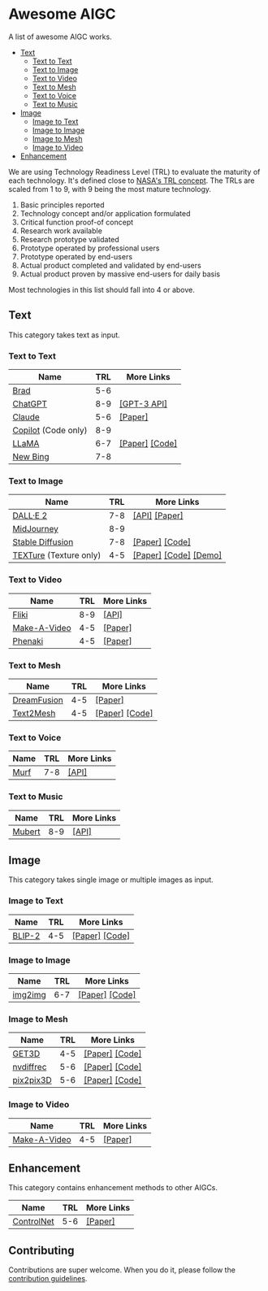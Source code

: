 # Awesome AIGC

A list of awesome AIGC works.

- [Text](#text)
  - [Text to Text](#text-to-text)
  - [Text to Image](#text-to-image)
  - [Text to Video](#text-to-video)
  - [Text to Mesh](#text-to-mesh)
  - [Text to Voice](#text-to-voice)
  - [Text to Music](#text-to-music)
- [Image](#image)
  - [Image to Text](#image-to-text)
  - [Image to Image](#image-to-image)
  - [Image to Mesh](#image-to-mesh)
  - [Image to Video](#image-to-video)
- [Enhancement](#enhancement)

We are using Technology Readiness Level (TRL) to evaluate the maturity of each technology. It's defined close to [NASA's TRL concept](https://en.wikipedia.org/wiki/Technology_readiness_level). The TRLs are scaled from 1 to 9, with 9 being the most mature technology.

1. Basic principles reported
2. Technology concept and/or application formulated
3. Critical function proof-of concept
4. Research work available
5. Research prototype validated
6. Prototype operated by professional users
7. Prototype operated by end-users
8. Actual product completed and validated by end-users
9. Actual product proven by massive end-users for daily basis

Most technologies in this list should fall into 4 or above.

## Text

This category takes text as input.

### Text to Text

| Name | TRL | More Links |
|-|-|-|
| [Brad](https://www.bradai.chat) | 5-6 | |
| [ChatGPT](https://chatgptonline.net/) | 8-9 | [[GPT-3 API]](https://platform.openai.com/docs/models/gpt-3) |
| [Claude](https://claudeai.tech/) | 5-6 | [[Paper]](https://claudeai.tech/constitutional.pdf) |
| [Copilot](https://github.com/features/copilot) (Code only) | 8-9 | |
| [LLaMA](https://docs.google.com/forms/d/e/1FAIpQLSfqNECQnMkycAp2jP4Z9TFX0cGR4uf7b_fBxjY_OjhJILlKGA/viewform) | 6-7 | [[Paper]](https://research.facebook.com/publications/llama-open-and-efficient-foundation-language-models/) [[Code]](https://github.com/facebookresearch/llama) |
| [New Bing](https://www.bing.com/new) | 7-8 | |

### Text to Image

| Name | TRL | More Links |
|-|-|-|
| [DALL·E 2](https://openai.com/dall-e-2/) | 7-8 | [[API]](https://platform.openai.com/docs/guides/images/usage) [[Paper]](https://arxiv.org/abs/2204.06125) |
| [MidJourney](https://www.midjourney.com) | 8-9 | |
| [Stable Diffusion](https://ommer-lab.com/research/latent-diffusion-models/) | 7-8 | [[Paper]](https://arxiv.org/abs/2112.10752) [[Code]](https://github.com/CompVis/stable-diffusion) |
| [TEXTure](https://texturepaper.github.io/TEXTurePaper/) (Texture only) | 4-5 | [[Paper]](https://arxiv.org/pdf/2302.01721.pdf) [[Code]](https://github.com/TEXTurePaper/TEXTurePaper) [[Demo]](https://huggingface.co/spaces/TEXTurePaper/TEXTure) |

### Text to Video

| Name | TRL | More Links |
|-|-|-|
| [Fliki](https://fliki.ai/) | 8-9 | [[API]](https://fliki.ai/resources/api) |
| [Make-A-Video](https://makeavideo.studio/) | 4-5 | [[Paper]](https://arxiv.org/abs/2209.14792) |
| [Phenaki](https://phenaki.video/) | 4-5 | [[Paper]](https://openreview.net/forum?id=vOEXS39nOF) |

### Text to Mesh

| Name | TRL | More Links |
|-|-|-|
| [DreamFusion](https://dreamfusion3d.github.io/index.html) | 4-5 | [[Paper]](https://arxiv.org/abs/2209.14988)  |
| [Text2Mesh](https://threedle.github.io/text2mesh/) | 4-5 | [[Paper]](https://arxiv.org/abs/2112.03221) [[Code]](https://github.com/threedle/text2mesh) |

### Text to Voice

| Name | TRL | More Links |
|-|-|-|
| [Murf](https://murf.ai/) | 7-8 | [[API]](https://murf.ai/text-to-speech-api) |

### Text to Music

| Name | TRL | More Links |
|-|-|-|
| [Mubert](https://mubert.com/) | 8-9 | [[API]](https://pitch.com/public/fd02c60f-00a4-4a74-8772-423d4a607b94) |

## Image

This category takes single image or multiple images as input.

### Image to Text

| Name | TRL | More Links |
|-|-|-|
| [BLIP-2](https://huggingface.co/blog/blip-2) | 4-5 | [[Paper]](https://arxiv.org/abs/2301.12597) [[Code]](https://github.com/salesforce/LAVIS/tree/main/projects/blip2) |

### Image to Image

| Name | TRL | More Links |
|-|-|-|
| [img2img](https://huggingface.co/spaces/fffiloni/stable-diffusion-img2img) | 6-7 | [[Paper]](https://arxiv.org/abs/2112.10752) [[Code]](https://huggingface.co/spaces/fffiloni/stable-diffusion-img2img/tree/main) |

### Image to Mesh

| Name | TRL | More Links |
|-|-|-|
| [GET3D](https://nv-tlabs.github.io/GET3D/) | 4-5 | [[Paper]](https://nv-tlabs.github.io/GET3D/assets/paper.pdf) [[Code]](https://github.com/nv-tlabs/GET3D) |
| [nvdiffrec](https://nvlabs.github.io/nvdiffrec/) | 5-6 | [[Paper]](https://nvlabs.github.io/nvdiffrec/assets/paper.pdf) [[Code]](https://github.com/NVlabs/nvdiffrec) |
| [pix2pix3D](http://www.cs.cmu.edu/~pix2pix3D/) | 5-6 | [[Paper]](https://arxiv.org/abs/2302.08509) [[Code]](https://github.com/dunbar12138/pix2pix3D) |

### Image to Video

| Name | TRL | More Links |
|-|-|-|
| [Make-A-Video](https://makeavideo.studio/) | 4-5 | [[Paper]](https://arxiv.org/abs/2209.14792) |

## Enhancement

This category contains enhancement methods to other AIGCs.

| Name | TRL | More Links |
|-|-|-|
| [ControlNet](https://github.com/lllyasviel/ControlNet) | 5-6 | [[Paper]](https://arxiv.org/abs/2302.05543) |

## Contributing

Contributions are super welcome. When you do it, please follow the [contribution guidelines](CONTRIBUTING.md).
